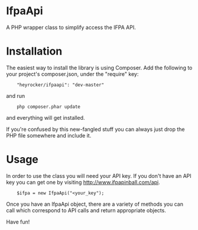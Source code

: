IfpaApi
=======

A PHP wrapper class to simplify access the IFPA API.

Installation
============

The easiest way to install the library is using Composer. Add the following to your project's composer.json, under the "require" key:

		"heyrocker/ifpaapi": "dev-master"

and run

		php composer.phar update

and everything will get installed.

If you're confused by this new-fangled stuff you can always just drop the PHP file somewhere and include it.

Usage
=====

In order to use the class you will need your API key. If you don't have an API key you can get one by visiting http://www.ifpapinball.com/api.

		$ifpa = new IfpaApi("<your_key");

Once you have an IfpaApi object, there are a variety of methods you can call which correspond to API calls and return appropriate objects.

Have fun!

